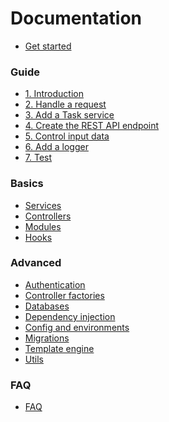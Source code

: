 # Documentation

* [Get started](./README.md)

### Guide

* [1. Introduction](./guide/1-introduction.md)
* [2. Handle a request](./guide/2-handle-a-request.md)
* [3. Add a Task service](./guide/3-flight-service.md)
* [4. Create the REST API endpoint](./guide/4-rest-api-endpoint.md)
* [5. Control input data](./guide/5-control-input-data.md)
* [6. Add a logger](./guide/6-add-a-logger.md) <!-- 6bis Add authentication -->
* [7. Test](./guide/7-test.md)

### Basics

* [Services](./basics/services.md)
* [Controllers](./basics/controllers.md)
* [Modules](./basics/modules.md)
* [Hooks](./basics/hooks.md)

### Advanced

* [Authentication](./advanced/authentication.md)
* [Controller factories](./advanced/controller-factories.md)
* [Databases](./advanced/databases.md)
* [Dependency injection](./advanced/dependency-injection.md)
* [Config and environments](./advanced/config-and-environments.md)<!-- * [Serverless](./advanced/environments-and-production.md) -->
* [Migrations](./advanced/migrations.md)
* [Template engine](./advanced/template-engine.md)
* [Utils](./advanced/utils.md)

### FAQ

* [FAQ](./advanced/faq.md)
